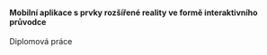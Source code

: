 #### Mobilní aplikace s prvky rozšířené reality ve formě interaktivního průvodce
Diplomová práce
  
  
